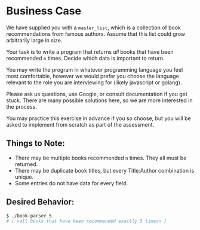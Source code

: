 # Business Case

We have supplied you with a `master_list`, which is a collection of book recommendations from famous authors. Assume that this list could grow arbitrarily large in size.

Your task is to write a program that returns *all* books that have been recommended `n` times. Decide which data is important to return.

You may write the program in whatever programming language you feel most comfortable, however we would prefer you choose the language relevant to the role you are interviewing for (likely javascript or golang).

Please ask us questions, use Google, or consult documentation if you get stuck. There are many possible solutions here, so we are more interested in the process.

You may practice this exercise in advance if you so choose, but you will be asked to implement from scratch as part of the assessment.

## Things to Note:
- There may be multiple books recommended `n` times. They all must be returned.
- There may be duplicate book titles, but every Title:Author combination is unique.
- Some entries do not have data for every field.

## Desired Behavior:
```bash
$ ./book-parser 5
# [ <all books that have been recommended exactly 5 times> ]
```
